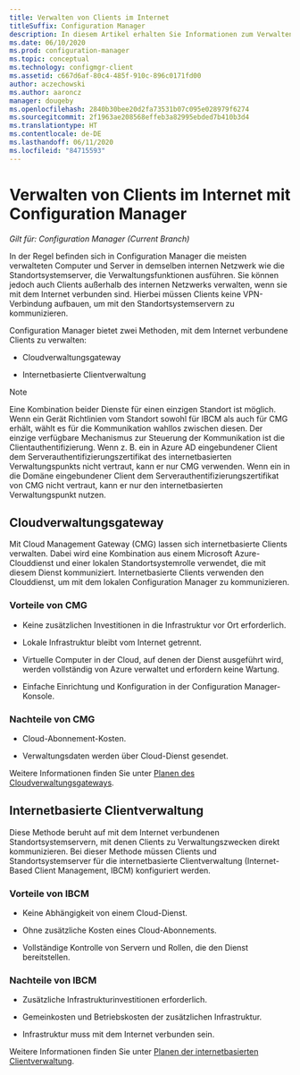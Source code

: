 ```yaml
---
title: Verwalten von Clients im Internet
titleSuffix: Configuration Manager
description: In diesem Artikel erhalten Sie Informationen zum Verwalten von Clients mithilfe von Cloud Management Gateway (CMG) und zur internetbasierten Clientverwaltung in Configuration Manager.
ms.date: 06/10/2020
ms.prod: configuration-manager
ms.topic: conceptual
ms.technology: configmgr-client
ms.assetid: c667d6af-80c4-485f-910c-896c0171fd00
author: aczechowski
ms.author: aaroncz
manager: dougeby
ms.openlocfilehash: 2840b30bee20d2fa73531b07c095e028979f6274
ms.sourcegitcommit: 2f1963ae208568effeb3a82995ebded7b410b3d4
ms.translationtype: HT
ms.contentlocale: de-DE
ms.lasthandoff: 06/11/2020
ms.locfileid: "84715593"
---
```

# <a name="manage-clients-on-the-internet-with-configuration-manager"></a>Verwalten von Clients im Internet mit Configuration Manager

*Gilt für: Configuration Manager (Current Branch)*

In der Regel befinden sich in Configuration Manager die meisten verwalteten Computer und Server in demselben internen Netzwerk wie die Standortsystemserver, die Verwaltungsfunktionen ausführen. Sie können jedoch auch Clients außerhalb des internen Netzwerks verwalten, wenn sie mit dem Internet verbunden sind. Hierbei müssen Clients keine VPN-Verbindung aufbauen, um mit den Standortsystemservern zu kommunizieren.

Configuration Manager bietet zwei Methoden, mit dem Internet verbundene Clients zu verwalten:

- Cloudverwaltungsgateway

- Internetbasierte Clientverwaltung

> [!NOTE]
> Eine Kombination beider Dienste für einen einzigen Standort ist möglich. Wenn ein Gerät Richtlinien vom Standort sowohl für IBCM als auch für CMG erhält, wählt es für die Kommunikation wahllos zwischen diesen. Der einzige verfügbare Mechanismus zur Steuerung der Kommunikation ist die Clientauthentifizierung. Wenn z. B. ein in Azure AD eingebundener Client dem Serverauthentifizierungszertifikat des internetbasierten Verwaltungspunkts nicht vertraut, kann er nur CMG verwenden. Wenn ein in die Domäne eingebundener Client dem Serverauthentifizierungszertifikat von CMG nicht vertraut, kann er nur den internetbasierten Verwaltungspunkt nutzen.<!-- SCCMDocs#1541 -->

## <a name="cloud-management-gateway"></a>Cloudverwaltungsgateway

Mit Cloud Management Gateway (CMG) lassen sich internetbasierte Clients verwalten. Dabei wird eine Kombination aus einem Microsoft Azure-Clouddienst und einer lokalen Standortsystemrolle verwendet, die mit diesem Dienst kommuniziert. Internetbasierte Clients verwenden den Clouddienst, um mit dem lokalen Configuration Manager zu kommunizieren.

### <a name="cmg-advantages"></a>Vorteile von CMG

- Keine zusätzlichen Investitionen in die Infrastruktur vor Ort erforderlich.  

- Lokale Infrastruktur bleibt vom Internet getrennt.  

- Virtuelle Computer in der Cloud, auf denen der Dienst ausgeführt wird, werden vollständig von Azure verwaltet und erfordern keine Wartung.  

- Einfache Einrichtung und Konfiguration in der Configuration Manager-Konsole.  

### <a name="cmg-disadvantages"></a>Nachteile von CMG  

- Cloud-Abonnement-Kosten.  

- Verwaltungsdaten werden über Cloud-Dienst gesendet.  

Weitere Informationen finden Sie unter [Planen des Cloudverwaltungsgateways](cmg/plan-cloud-management-gateway.md).  

## <a name="internet-based-client-management"></a>Internetbasierte Clientverwaltung

Diese Methode beruht auf mit dem Internet verbundenen Standortsystemservern, mit denen Clients zu Verwaltungszwecken direkt kommunizieren. Bei dieser Methode müssen Clients und Standortsystemserver für die internetbasierte Clientverwaltung (Internet-Based Client Management, IBCM) konfiguriert werden.

### <a name="ibcm-advantages"></a>Vorteile von IBCM

- Keine Abhängigkeit von einem Cloud-Dienst.  

- Ohne zusätzliche Kosten eines Cloud-Abonnements.  

- Vollständige Kontrolle von Servern und Rollen, die den Dienst bereitstellen.  

### <a name="ibcm-disadvantages"></a>Nachteile von IBCM

- Zusätzliche Infrastrukturinvestitionen erforderlich.  

- Gemeinkosten und Betriebskosten der zusätzlichen Infrastruktur.  

- Infrastruktur muss mit dem Internet verbunden sein.  

Weitere Informationen finden Sie unter [Planen der internetbasierten Clientverwaltung](plan-internet-based-client-management.md).  
